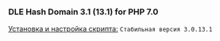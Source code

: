 ### DLE Hash Domain 3.1 (13.1) for PHP 7.0
[Установка и настройка скрипта:](https://github.com/coolbylink/dlehashdomain/wiki/Установка-и-обновления) `Стабильная версия 3.0.13.1`
